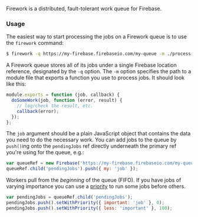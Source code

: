 Firework is a distributed, fault-tolerant work queue for Firebase.

### Usage

The easiest way to start processing the jobs on a Firework queue is to use the `firework` command:

```sh
$ firework -q https://my-firebase.firebaseio.com/my-queue -m ./process-job.js
```

A Firework queue stores all of its jobs under a single Firebase location reference, designated by the `-q` option. The `-m` option specifies the path to a module file that exports a function you use to process jobs. It should look like this:

```js
module.exports = function (job, callback) {
  doSomeWork(job, function (error, result) {
    // log/check the result, etc.
    callback(error);
  });
};
```

The `job` argument should be a plain JavaScript object that contains the data you need to do the necessary work. You can add jobs to the queue by `push()`ing onto the `pendingJobs` ref directly underneath the primary ref you're using for the queue, e.g.:

```js
var queueRef = new Firebase('https://my-firebase.firebaseio.com/my-queue');
queueRef.child('pendingJobs').push({ my: 'job' });
```

Workers pull from the *beginning* of the queue (FIFO). If you have jobs of varying importance you can use a [priority](https://www.firebase.com/docs/ordered-data.html) to run some jobs before others.

```js
var pendingJobs = queueRef.child('pendingJobs');
pendingJobs.push().setWithPriority({ important: 'job' }, 0);
pendingJobs.push().setWithPriority({ less: 'important' }, 100);
```
